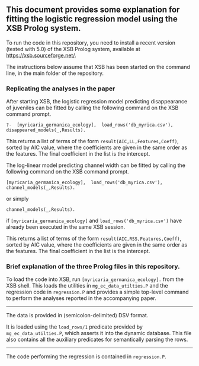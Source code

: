 ## This document provides some explanation for fitting the logistic regression model using the XSB Prolog system.

To run the code in this repository, you need to install a recent version (tested with 5.0) of the XSB Prolog system, available at https://xsb.sourceforge.net/.

The instructions below assume that XSB has been started on the command line, in the main folder of the repository. 

### Replicating the analyses in the paper

After starting XSB, the logistic regression model predicting disappearance of juveniles can be fitted by calling the following command on the XSB command prompt. 

```
?-  [myricaria_germanica_ecology],  load_rows('db_myrica.csv'), disappeared_models(_,Results).
```

This returns a list of terms of the form `result(AIC,LL,Features,Coeff)`, sorted by AIC value, where the coefficients are given in the same order as the features. The final coefficient in the list is the intercept. 


The log-linear model predicting channel width can be fitted by calling the following command on the XSB command prompt. 

```
[myricaria_germanica_ecology],  load_rows('db_myrica.csv'), channel_models(_,Results).
```
or simply 
```
channel_models(_,Results).
```
if `[myricaria_germanica_ecology]` and  `load_rows('db_myrica.csv')` have already been executed in the same XSB session. 

This returns a list of terms of the form `result(AIC,RSS,Features,Coeff)`, sorted by AIC value, where the coefficients are given in the same order as the features. The final coefficient in the list is the intercept. 

### Brief explanation of the three Prolog files in this repository.


To load the code into XSB, run  `[myricaria_germanica_ecology].` from the XSB shell. 
This loads the utilities in `mg_ec_data_utilties.P` and the regression code in `regression.P` and provides a simple top-level command to perform the analyses reported in the accompanying paper. 

----

The data is provided in (semicolon-delimited) DSV format.

It is loaded using the `load_rows/1` predicate provided by `mg_ec_data_utilties.P`, which asserts it into the dynamic database. This file also contains all the auxiliary predicates for semantically parsing the rows.

----

The code performing the regression is contained in `regression.P`. 

